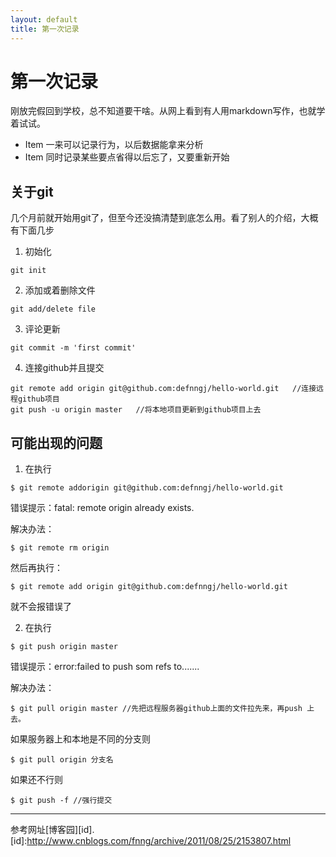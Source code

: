 ```yaml
---
layout: default
title: 第一次记录
---
```

第一次记录
=============
刚放完假回到学校，总不知道要干啥。从网上看到有人用markdown写作，也就学着试试。

- Item  一来可以记录行为，以后数据能拿来分析
- Item  同时记录某些要点省得以后忘了，又要重新开始

关于git
------------
几个月前就开始用git了，但至今还没搞清楚到底怎么用。看了别人的介绍，大概有下面几步

1. 初始化
```
git init
```
2. 添加或着删除文件
```
git add/delete file
```
3. 评论更新
```
git commit -m 'first commit'
```
4. 连接github并且提交
```
git remote add origin git@github.com:defnngj/hello-world.git   //连接远程github项目  
git push -u origin master   //将本地项目更新到github项目上去
```

可能出现的问题
-------------
1. 在执行
```
$ git remote addorigin git@github.com:defnngj/hello-world.git
```
错误提示：fatal: remote origin already exists.

解决办法：
```
$ git remote rm origin
```
然后再执行：
```
$ git remote add origin git@github.com:defnngj/hello-world.git 
```
就不会报错误了

 

2. 在执行
```
$ git push origin master
```
错误提示：error:failed to push som refs to.......

解决办法：
```
$ git pull origin master //先把远程服务器github上面的文件拉先来，再push 上去。
```
如果服务器上和本地是不同的分支则
```
$ git pull origin 分支名
```
如果还不行则
```
$ git push -f //强行提交
```
********
参考网址[博客园][id].
[id]:http://www.cnblogs.com/fnng/archive/2011/08/25/2153807.html
